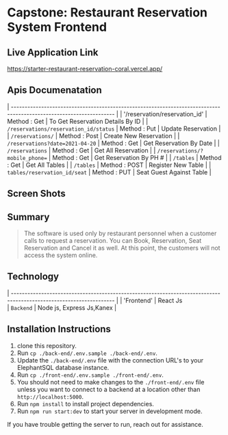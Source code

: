 # Capstone: Restaurant Reservation System Frontend

## Live Application Link
https://starter-restaurant-reservation-coral.vercel.app/

## Apis Documenatation
| ------------------------------------------------------------------------------------------------------------------- |
| '/reservation/reservation_id'              | Method : Get  | To Get Reservation Details By ID                       |
| `/reservations/reservation_id/status`      | Method : Put  | Update Reservation                                     |
| `/reservations/`                           | Method : Post | Create New Reservation                                 |
| `/reservations?date=2021-04-20`            | Method : Get  | Get Reservation By Date                                |
| `/reservations`                            | Method : Get  | Get All Reservation                                    |
| `/reservations/?mobile_phone=`             | Method : Get  | Get Reservation By PH #                                |
| `/tables`                                  | Method : Get  | Get All Tables                                         |
| `/tables`                                  | Method : POST | Register New Table                                     |
| `tables/reservation_id/seat`               | Method : PUT  | Seat Guest Against Table                               |


## Screen Shots


## Summary

> The software is used only by restaurant personnel when a customer calls to request a reservation.
> You can Book, Reservation, Seat Reservation and Cancel it as well.
> At this point, the customers will not access the system online.

## Technology
| ------------------------------------------------------------------------------------------------------------------- |
| 'Frontend'                                 | React Js                
| `Backend`                                  | Node js, Express Js,Kanex                                              |

## Installation Instructions 
1. clone this repository.
2. Run `cp ./back-end/.env.sample ./back-end/.env`.
3. Update the `./back-end/.env` file with the connection URL's to your ElephantSQL database instance.
4. Run `cp ./front-end/.env.sample ./front-end/.env`.
5. You should not need to make changes to the `./front-end/.env` file unless you want to connect to a backend at a location other than `http://localhost:5000`.
6. Run `npm install` to install project dependencies.
7. Run `npm run start:dev` to start your server in development mode.

If you have trouble getting the server to run, reach out for assistance.